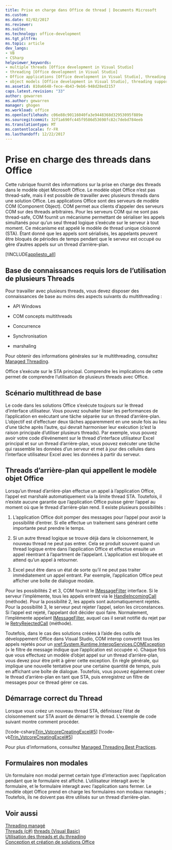 ```yaml
---
title: Prise en charge dans Office de thread | Documents Microsoft
ms.custom: 
ms.date: 02/02/2017
ms.reviewer: 
ms.suite: 
ms.technology: office-development
ms.tgt_pltfrm: 
ms.topic: article
dev_langs:
- VB
- CSharp
helpviewer_keywords:
- multiple threads [Office development in Visual Studio]
- threading [Office development in Visual Studio]
- Office applications [Office development in Visual Studio], threading support
- object models [Office development in Visual Studio], threading support
ms.assetid: 810a6648-fece-4b43-9eb6-948d28ed2157
caps.latest.revision: "33"
author: gewarren
ms.author: gewarren
manager: ghogen
ms.workload: office
ms.openlocfilehash: c06e88c90116040fa3e9448368d32953095f889e
ms.sourcegitcommit: 32f1a690fc445f9586d53698fc82c7debd784eeb
ms.translationtype: MT
ms.contentlocale: fr-FR
ms.lasthandoff: 12/22/2017
---
```

# <a name="threading-support-in-office"></a>Prise en charge des threads dans Office
  Cette rubrique fournit des informations sur la prise en charge des threads dans le modèle objet Microsoft Office. Le modèle objet Office n’est pas thread-safe, mais il est possible de travailler avec plusieurs threads dans une solution Office. Les applications Office sont des serveurs de modèle COM (Component Object). COM permet aux clients d’appeler des serveurs COM sur des threads arbitraires. Pour les serveurs COM qui ne sont pas thread-safe, COM fournit un mécanisme permettant de sérialiser les appels simultanés pour qu’un seul thread logique s’exécute sur le serveur à tout moment. Ce mécanisme est appelé le modèle de thread unique cloisonné (STA). Étant donné que les appels sont sérialisés, les appelants peuvent être bloqués de périodes de temps pendant que le serveur est occupé ou gère d’autres appels sur un thread d’arrière-plan.  
  
 [!INCLUDE[appliesto_all](../vsto/includes/appliesto-all-md.md)]  
  
## <a name="knowledge-required-when-using-multiple-threads"></a>Base de connaissances requis lors de l’utilisation de plusieurs Threads  
 Pour travailler avec plusieurs threads, vous devez disposer des connaissances de base au moins des aspects suivants du multithreading :  
  
-   API Windows  
  
-   COM concepts multithreads  
  
-   Concurrence  
  
-   Synchronisation  
  
-   marshaling  
  
 Pour obtenir des informations générales sur le multithreading, consultez [Managed Threading](/dotnet/standard/threading/).  
  
 Office s’exécute sur le STA principal. Comprendre les implications de cette permet de comprendre l’utilisation de plusieurs threads avec Office.  
  
## <a name="basic-multithreading-scenario"></a>Scénario multithread de base  
 Le code dans les solutions Office s’exécute toujours sur le thread d’interface utilisateur. Vous pouvez souhaiter lisser les performances de l’application en exécutant une tâche séparée sur un thread d’arrière-plan. L’objectif est d’effectuer deux tâches apparemment en une seule fois au lieu d’une tâche après l’autre, qui devrait harmoniser leur exécution (c’est la raison principale d’utiliser plusieurs threads). Par exemple, vous pouvez avoir votre code d’événement sur le thread d’interface utilisateur Excel principal et sur un thread d’arrière-plan, vous pouvez exécuter une tâche qui rassemble les données d’un serveur et met à jour des cellules dans l’interface utilisateur Excel avec les données à partir du serveur.  
  
## <a name="background-threads-that-call-into-the-office-object-model"></a>Threads d’arrière-plan qui appellent le modèle objet Office  
 Lorsqu’un thread d’arrière-plan effectue un appel à l’application Office, l’appel est marshalé automatiquement via la limite thread STA. Toutefois, il n’existe aucune garantie que l’application Office puisse gérer l’appel au moment où que le thread d’arrière-plan rend. Il existe plusieurs possibilités :  
  
1.  L’application Office doit pomper des messages pour l’appel pour avoir la possibilité d’entrer. Si elle effectue un traitement sans générant cette importante peut prendre le temps.  
  
2.  Si un autre thread logique se trouve déjà dans le cloisonnement, le nouveau thread ne peut pas entrer. Cela se produit souvent quand un thread logique entre dans l’application Office et effectue ensuite un appel réentrant à l’apartment de l’appelant. L’application est bloquée et attend qu’un appel à retourner.  
  
3.  Excel peut être dans un état de sorte qu’il ne peut pas traiter immédiatement un appel entrant. Par exemple, l’application Office peut afficher une boîte de dialogue modale.  
  
 Pour les possibilités 2 et 3, COM fournit le [IMessageFilter](http://msdn.microsoft.com/en-us/e12d48c0-5033-47a8-bdcd-e94c49857248) interface. Si le serveur l’implémente, tous les appels entrent via le [HandleIncomingCall](http://msdn.microsoft.com/en-us/7e31b518-ef4f-4bdd-b5c7-e1b16383a5be) (méthode). Pour la possibilité 2, les appels sont automatiquement rejetés. Pour la possibilité 3, le serveur peut rejeter l’appel, selon les circonstances. Si l’appel est rejeté, l’appelant doit décider quoi faire. Normalement, l’implémente appelant [IMessageFilter](http://msdn.microsoft.com/en-us/e12d48c0-5033-47a8-bdcd-e94c49857248), auquel cas il serait notifié du rejet par le [RetryRejectedCall](http://msdn.microsoft.com/en-us/3f800819-2a21-4e46-ad15-f9594fac1a3d) (méthode).  
  
 Toutefois, dans le cas des solutions créées à l’aide des outils de développement Office dans Visual Studio, COM interop convertit tous les appels rejetés pour un <xref:System.Runtime.InteropServices.COMException> (« le filtre de message indique que l’application est occupée »). Chaque fois que vous effectuez un modèle d’objet appel sur un thread d’arrière-plan, vous devez pour être prêt à gérer cette exception. En règle générale, qui implique une nouvelle tentative pour une certaine quantité de temps, puis en affichant une boîte de dialogue. Toutefois, vous pouvez également créer le thread d’arrière-plan en tant que STA, puis enregistrez un filtre de messages pour ce thread gérer ce cas.  
  
## <a name="starting-the-thread-correctly"></a>Démarrage correct du Thread  
 Lorsque vous créez un nouveau thread STA, définissez l’état de cloisonnement sur STA avant de démarrer le thread. L'exemple de code suivant montre comment procéder.  
  
 [!code-csharp[Trin_VstcoreCreatingExcel#5](../vsto/codesnippet/CSharp/Trin_VstcoreCreatingExcelCS/ThisWorkbook.cs#5)]
 [!code-vb[Trin_VstcoreCreatingExcel#5](../vsto/codesnippet/VisualBasic/Trin_VstcoreCreatingExcelVB/ThisWorkbook.vb#5)]  
  
 Pour plus d’informations, consultez [Managed Threading Best Practices](/dotnet/standard/threading/managed-threading-best-practices).  
  
## <a name="modeless-forms"></a>Formulaires non modales  
 Un formulaire non modal permet certain type d’interaction avec l’application pendant que le formulaire est affiché. L’utilisateur interagit avec le formulaire, et le formulaire interagit avec l’application sans fermer. Le modèle objet Office prend en charge les formulaires non modaux managés ; Toutefois, ils ne doivent pas être utilisés sur un thread d’arrière-plan.  
  
## <a name="see-also"></a>Voir aussi  
 [Threading managé](/dotnet/standard/threading/)  
 [Threads (c#)](/dotnet/csharp/programming-guide/concepts/threading/index) [threads (Visual Basic)](/dotnet/visual-basic/programming-guide/concepts/threading/index)   
 [Utilisation des threads et du threading](/dotnet/standard/threading/using-threads-and-threading)   
 [Conception et création de solutions Office](../vsto/designing-and-creating-office-solutions.md)  
  
  